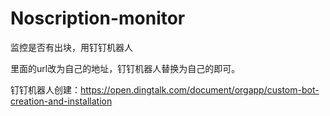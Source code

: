 # Noscription-monitor
监控是否有出块，用钉钉机器人

里面的url改为自己的地址，钉钉机器人替换为自己的即可。

钉钉机器人创建：https://open.dingtalk.com/document/orgapp/custom-bot-creation-and-installation
